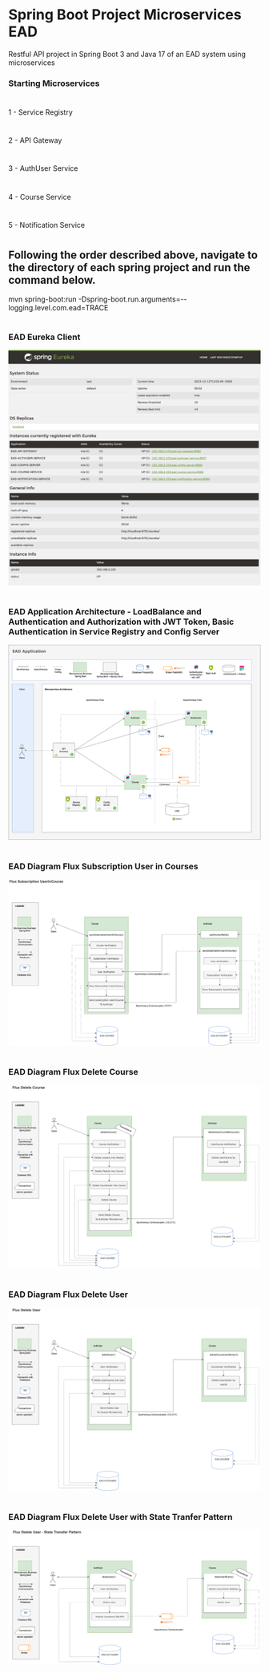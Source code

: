 # Spring Boot Project Microservices EAD
Restful API project in Spring Boot 3 and Java 17 of an EAD system using microservices

### Starting Microservices
#
1 - Service Registry
#
2 - API Gateway
#
3 - AuthUser Service
#
4 - Course Service
#
5 - Notification Service
#
## Following the order described above, navigate to the directory of each spring project and run the command below.
mvn spring-boot:run -Dspring-boot.run.arguments=--logging.level.com.ead=TRACE

#
### EAD Eureka Client
![EAD Eureka Client](https://github.com/devadilson/springboot_ms_ead/blob/mainv2/ead_diagram/Spring_Eureka_V2.png?raw=true)

#
### EAD Application Architecture - LoadBalance and Authentication and Authorization with JWT Token, Basic Authentication in Service Registry and Config Server
![EAD Architecture](https://github.com/devadilson/springboot_ms_ead/blob/mainv2/ead_diagram/EAD-Arquitetura-Microservices_V2.png?raw=true)

#
### EAD Diagram Flux Subscription User in Courses
![EAD Flux Subscription User in Course](https://github.com/devadilson/springboot_ms_ead/blob/main/ead_diagram/Diagrama-Flux-Subscription-UserInCourse.drawio.png?raw=true)

#
### EAD Diagram Flux Delete Course
![EAD Diagram Flux Delete Course](https://github.com/devadilson/springboot_ms_ead/blob/main/ead_diagram/Flux-Delete-Course.drawio.png?raw=true)

#
### EAD Diagram Flux Delete User
![EAD Diagram Flux Delete User](https://github.com/devadilson/springboot_ms_ead/blob/main/ead_diagram/Flux-Delete-User.drawio.png?raw=true)

#
### EAD Diagram Flux Delete User with State Tranfer Pattern
![EAD Diagram Flux Delete User with State Tranfer Patterns](https://github.com/devadilson/springboot_ms_ead/blob/mainv2/ead_diagram/EAD-Arquitetura-Microservices_V2_Flux_Delete_User_State_Transfer.png?raw=true)

